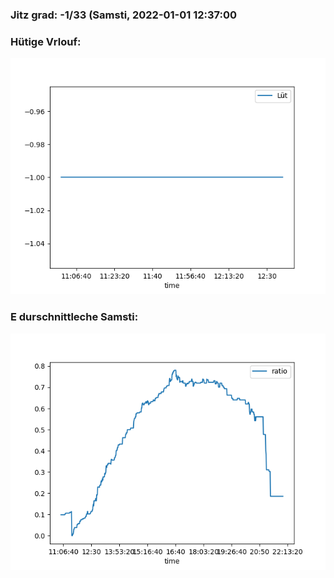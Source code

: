 ### Jitz grad: -1/33 (Samsti, 2022-01-01 12:37:00

### Hütige Vrlouf:
![Graph](Today.png)

### E durschnittleche Samsti:
![Graph](Samsti.png)